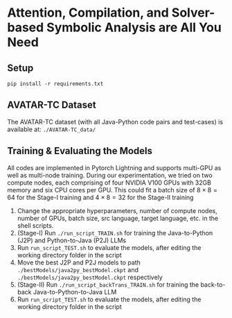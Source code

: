 # Attention, Compilation, and Solver-based Symbolic Analysis are All You Need

## Setup

`pip install -r requirements.txt`

## AVATAR-TC Dataset

The AVATAR-TC dataset (with all Java-Python code pairs and test-cases) is available at: `./AVATAR-TC_data/`

## Training \& Evaluating the Models

All codes are implemented in Pytorch Lightning and supports multi-GPU as well as multi-node training. During our experimentation, we tried on two compute nodes, each comprising of four NVIDIA V100 GPUs with 32GB memory and six CPU cores per GPU. This could fit a batch size of $8\times 8 = 64$ for the Stage-I training and $4\times 8 = 32$ for the Stage-II training

1. Change the appropriate hyperparameters, number of compute nodes, number of GPUs, batch size, src language, target language, etc. in the shell scripts.
2. (Stage-I) Run `./run_script_TRAIN.sh` for training the Java-to-Python (J2P) and Python-to-Java (P2J) LLMs
3. Run `run_script_TEST.sh` to evaluate the models, after editing the working directory folder in the script
4. Move the best J2P and P2J models to path `./bestModels/java2py_bestModel.ckpt` and `./bestModels/java2py_bestModel.ckpt` respectively
5. (Stage-II) Run `./run_script_backTrans_TRAIN.sh` for training the back-to-back Java-to-Python-to-Java LLM
6. Run `run_script_TEST.sh` to evaluate the models, after editing the working directory folder in the script
